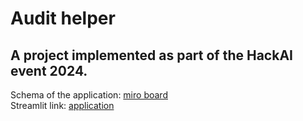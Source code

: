 # Audit helper
## A project implemented as part of the HackAI event 2024.

Schema of the application: [miro board](https://miro.com/app/board/uXjVKLcv_Xw=/?share_link_id=436316945639)\
Streamlit link: [application](https://hackaiauditapper-mfbbaamy6tcjcvhyzbv488.streamlit.app/)
